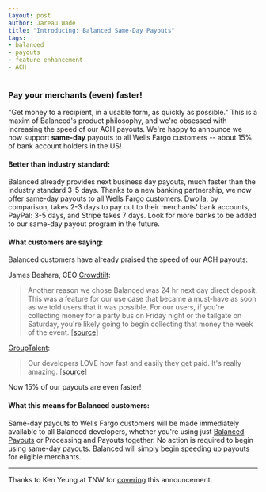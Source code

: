 ```yaml
---
layout: post
author: Jareau Wade
title: "Introducing: Balanced Same-Day Payouts"
tags:
- balanced
- payouts
- feature enhancement
- ACH
---
```

### Pay your merchants (even) faster!

"Get money to a recipient, in a usable form, as quickly as possible." This is a maxim of Balanced's product philosophy, and we're obsessed with increasing the speed of our ACH payouts. We're happy to announce we now support __same-day__ payouts to all Wells Fargo customers -- about 15% of bank account holders in the US!

#### Better than industry standard:
Balanced already provides next business day payouts, much faster than the industry standard 3-5 days. Thanks to a new banking partnership, we now offer same-day payouts to all Wells Fargo customers. Dwolla, by comparison, takes 2-3 days to pay out to their merchants' bank accounts, PayPal: 3-5 days, and Stripe takes 7 days. Look for more banks to be added to our same-day payout program in the future. 

#### What customers are saying:
Balanced customers have already praised the speed of our ACH payouts:

James Beshara, CEO [Crowdtilt](https://www.crowdtilt.com/):
>Another reason we chose Balanced was 24 hr next day direct deposit. This was a feature for our use case that became a must-have as soon as we told users that it was possible. For our users, if you're collecting money for a party bus on Friday night or the tailgate on Saturday, you're likely going to begin collecting that money the week of the event. [[source](http://www.quora.com/Balanced/Why-do-you-use-Balanced-for-payments/answer/James-Beshara)]

[GroupTalent](https://grouptalent.com/main/employers/):
>Our developers LOVE how fast and easily they get paid. It's really amazing. [[source](https://twitter.com/grouptalent/status/301763495106596865)]

Now 15% of our payouts are even faster!

#### What this means for Balanced customers:
Same-day payouts to Wells Fargo customers will be made immediately available to all Balanced developers, whether you're using just [Balanced Payouts](http://blog.balancedpayments.com/announcing-balanced-payouts/) or Processing and Payouts together. No action is required to begin using same-day payouts. Balanced will simply begin speeding up payouts for eligible merchants. 

---
Thanks to Ken Yeung at TNW for [covering](http://thenextweb.com/insider/2013/02/25/balanced-payments-brings-same-day-payouts-to-wells-fargo-customers/) this announcement.
